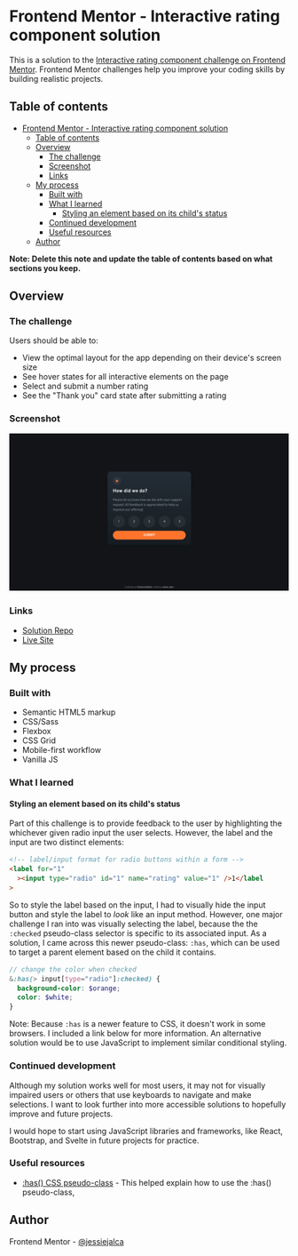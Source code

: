 # Frontend Mentor - Interactive rating component solution

This is a solution to the [Interactive rating component challenge on Frontend Mentor](https://www.frontendmentor.io/challenges/interactive-rating-component-koxpeBUmI). Frontend Mentor challenges help you improve your coding skills by building realistic projects. 

## Table of contents

- [Frontend Mentor - Interactive rating component solution](#frontend-mentor---interactive-rating-component-solution)
  - [Table of contents](#table-of-contents)
  - [Overview](#overview)
    - [The challenge](#the-challenge)
    - [Screenshot](#screenshot)
    - [Links](#links)
  - [My process](#my-process)
    - [Built with](#built-with)
    - [What I learned](#what-i-learned)
      - [Styling an element based on its child's status](#styling-an-element-based-on-its-childs-status)
    - [Continued development](#continued-development)
    - [Useful resources](#useful-resources)
  - [Author](#author)

**Note: Delete this note and update the table of contents based on what sections you keep.**

## Overview

### The challenge

Users should be able to:

- View the optimal layout for the app depending on their device's screen size
- See hover states for all interactive elements on the page
- Select and submit a number rating
- See the "Thank you" card state after submitting a rating

### Screenshot

![](./images/screenshot.jpg)

### Links

- [Solution Repo](https://github.com/jessiejalca/frontend-mentor-challenges/tree/main/challenges/interactive-rating-component-main)
- [Live Site](https://jalca-interactive-rating-component.netlify.app/)

## My process

### Built with

- Semantic HTML5 markup
- CSS/Sass
- Flexbox
- CSS Grid
- Mobile-first workflow
- Vanilla JS

### What I learned

#### Styling an element based on its child's status

Part of this challenge is to provide feedback to the user by highlighting the whichever given radio input the user selects. However, the label and the input are two distinct elements:
```html
<!-- label/input format for radio buttons within a form -->
<label for="1"
  ><input type="radio" id="1" name="rating" value="1" />1</label
>
```
So to style the label based on the input, I had to visually hide the input button and style the label to _look_ like an input method. However, one major challenge I ran into was visually selecting the label, because the the `:checked` pseudo-class selector is specific to its associated input. As a solution, I came across this newer pseudo-class: `:has`, which can be used to target a parent element based on the child it contains.
```scss
// change the color when checked
&:has(> input[type="radio"]:checked) {
  background-color: $orange;
  color: $white;
}
```
Note: Because `:has` is a newer feature to CSS, it doesn't work in some browsers. I included a link below for more information. An alternative solution would be to use JavaScript to implement similar conditional styling.

### Continued development

Although my solution works well for most users, it may not for visually impaired users or others that use keyboards to navigate and make selections. I want to look further into more accessible solutions to hopefully improve and future projects.

I would hope to start using JavaScript libraries and frameworks, like React, Bootstrap, and Svelte in future projects for practice.

### Useful resources

- [:has() CSS pseudo-class](https://developer.mozilla.org/en-US/docs/Web/CSS/:has) - This helped explain how to use the :has() pseudo-class,

## Author

Frontend Mentor - [@jessiejalca](https://www.frontendmentor.io/profile/jessiejalca)
